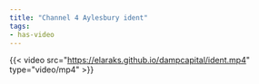 ```yaml
---
title: "Channel 4 Aylesbury ident"
tags:
- has-video
---
```


{{< video src="https://elaraks.github.io/dampcapital/ident.mp4" type="video/mp4" >}}

